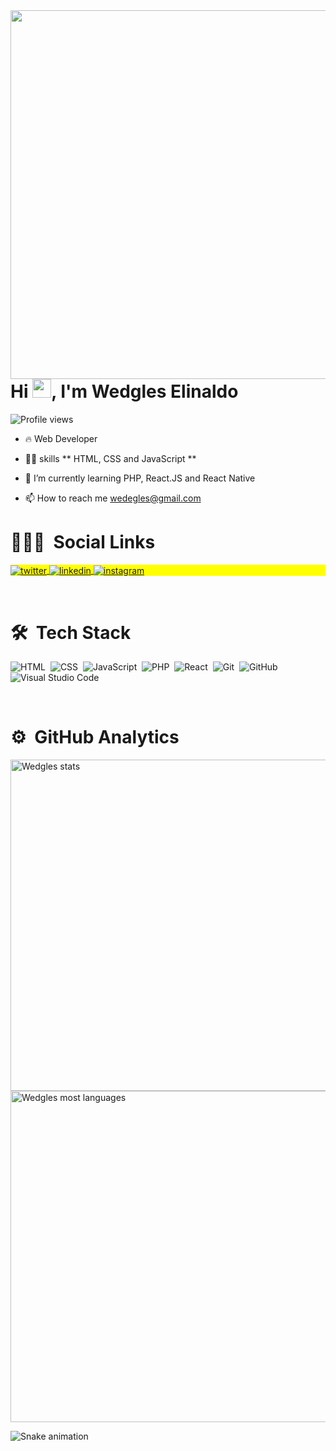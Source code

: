 
<img align="right" height="590em" src="https://raw.githubusercontent.com/gist/Wedgles97/391aba3b8cc8d23800a5dbc7de5f6144/raw/a059d2d6e83ba0e997b57cb4c33be6c67fe5076d/githubcard.svg"/>
<h1 align="left">Hi <img src="https://raw.githubusercontent.com/kaueMarques/kaueMarques/master/hi.gif" width="30px">, I'm Wedgles Elinaldo</h1>
<p align="left"> <img src="https://komarev.com/ghpvc/?username=wedgles97&color=yellow" alt="Profile views" /> </p>

- 🔥 Web Developer 

- 👨‍💻 skills ** HTML, CSS and JavaScript **

- 🌱 I’m currently learning PHP, React.JS and React Native

- 📫 How to reach me wedegles@gmail.com

# 👨🏽‍🦲 &nbsp;Social Links

<p align="left" style="background:yellow">
<a href="https://twitter.com/Wedgles_" target="_blank">
  <img align="center" src="https://img.shields.io/badge/-Wedgles-05122A?style=flat&logo=twitter" alt="twitter"/>  
</a>
<a href="https://linkedin.com/in/wedgles-elinaldo97" target="_blank">
  <img align="center" src="https://img.shields.io/badge/-Wedgles-05122A?style=flat&logo=linkedin" alt="linkedin"/>
</a>
<a href="https://instagram.com/Wedgles_" target="_blank">
 <img align="center" src="https://img.shields.io/badge/-Wedgles-05122A?style=flat&logo=instagram" alt="instagram"/>
</a>
</p>

<br>

# 🛠 &nbsp;Tech Stack

![HTML](https://img.shields.io/badge/-HTML-05122A?style=flat&logo=HTML5)&nbsp;
![CSS](https://img.shields.io/badge/-CSS-05122A?style=flat&logo=CSS3&logoColor=1572B6)&nbsp;
![JavaScript](https://img.shields.io/badge/-JavaScript-05122A?style=flat&logo=javascript)&nbsp;
![PHP](https://img.shields.io/badge/-PHP-05122A?style=flat&logo=php)&nbsp;
![React](https://img.shields.io/badge/-React-05122A?style=flat&logo=react)&nbsp;
![Git](https://img.shields.io/badge/-Git-05122A?style=flat&logo=git)&nbsp;
![GitHub](https://img.shields.io/badge/-GitHub-05122A?style=flat&logo=github)&nbsp;
![Visual Studio Code](https://img.shields.io/badge/-Visual%20Studio%20Code-05122A?style=flat&logo=visual-studio-code&logoColor=007ACC)&nbsp;

<br>

# ⚙️ &nbsp;GitHub Analytics

<p align="left">
<img width="530em" src="https://github-readme-stats.vercel.app/api?username=wedgles97&show_icons=true&theme=vision-friendly-dark" alt="Wedgles stats"/>
<img width="530em" src="https://github-readme-stats.vercel.app/api/top-langs/?username=wedgles97&layout=compact&theme=vision-friendly-dark" alt="Wedgles most languages"/>
</p>

![Snake animation](https://github.com/wedgles97/wedgles97/blob/output/github-contribution-grid-snake.svg)
